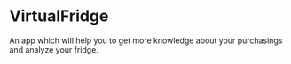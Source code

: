 # VirtualFridge

An app which will help you to get more knowledge about your purchasings and analyze your fridge.
